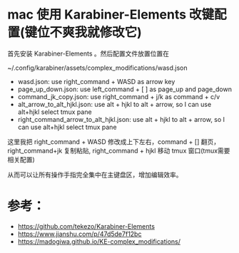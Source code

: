 # mac 使用 Karabiner-Elements  改键配置(键位不爽我就修改它)

首先安装 Karabiner-Elements 。然后配置文件放置位置在

~/.config/karabiner/assets/complex_modifications/wasd.json

- wasd.json: use right_command + WASD as arrow key
- page_up_down.json: use left_command + [ ] as page_up and page_down
- command_jk_copy.json: use right_command + j/k as command + c/v
- alt_arrow_to_alt_hjkl.json: use alt + hjkl to alt + arrow, so I can use alt+hjkl select tmux pane
- right_command_arrow_to_alt_hjkl.json: use alt + hjkl to alt + arrow, so I can use alt+hjkl select tmux pane

这里我把 right_command + WASD 修改成上下左右，command + [] 翻页， right_command+jk 复制粘贴,
right_command + hjkl 移动 tmux 窗口(tmux需要相关配置)

从而可以让所有操作手指完全集中在主键盘区，增加编辑效率。

# 参考：

- https://github.com/tekezo/Karabiner-Elements
- https://www.jianshu.com/p/47d5de7f12bc
- https://madogiwa.github.io/KE-complex_modifications/

